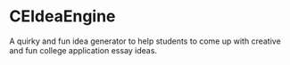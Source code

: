CEIdeaEngine
============

A quirky and fun idea generator to help students to come up with creative and fun college application essay ideas.
